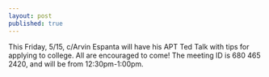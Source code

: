 ```yaml
---
layout: post
published: true
---
```

This Friday, 5/15, c/Arvin Espanta will have his APT Ted Talk with tips for applying to college. All are encouraged to come! The meeting ID is 680 465 2420, and will be from 12:30pm-1:00pm.
